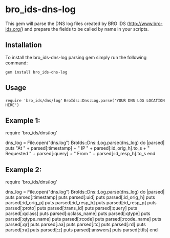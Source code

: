 # bro_ids-dns-log

This gem will parse the DNS log files created by BRO IDS (http://www.bro-ids.org/) and prepare the fields to be called by name in your scripts.


## Installation
To install the bro_ids-dns-log parsing gem simply run the following command:

`gem install bro_ids-dns-log`

## Usage

`require 'bro_ids/dns/log'`
`BroIds::Dns:Log.parse('YOUR DNS LOG LOCATION HERE')`

## Example 1:
require 'bro_ids/dns/log'

  dns_log = File.open("dns.log")
  BroIds::Dns::Log.parse(dns_log) do |parsed|
    puts "At " + parsed[:timestamp] + " IP " +   parsed[:id_orig_h].to_s + " Requested " + parsed[:query] + " From " + parsed[:id_resp_h].to_s
  end


## Example 2:
require 'bro_ids/dns/log'

dns_log = File.open("dns.log")
BroIds::Dns::Log.parse(dns_log) do |parsed|
  puts parsed[:timestamp]
  puts parsed[:uid]
  puts parsed[:id_orig_h]
  puts parsed[:id_orig_p]
  puts parsed[:id_resp_h]
  puts parsed[:id_resp_p]
  puts parsed[:proto]
  puts parsed[:trans_id]
  puts parsed[:query]
  puts parsed[:qclass]
  puts parsed[:qclass_name]
  puts parsed[:qtype]
  puts parsed[:qtype_name]
  puts parsed[:rcode]
  puts parsed[:rcode_name]
  puts parsed[:qr]
  puts parsed[:aa]
  puts parsed[:tc]
  puts parsed[:rd]
  puts parsed[:ra]
  puts parsed[:z]
  puts parsed[:answers]
  puts parsed[:ttls]
end
